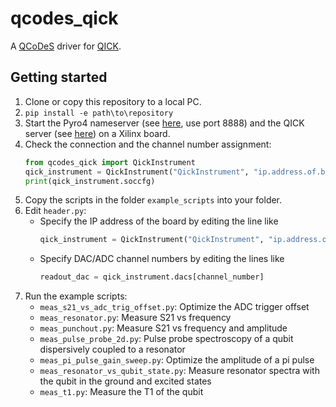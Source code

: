 # qcodes_qick

A [QCoDeS](https://microsoft.github.io/Qcodes/) driver for [QICK](https://qick-docs.readthedocs.io/en/latest/).

## Getting started

1. Clone or copy this repository to a local PC.
2. `pip install -e path\to\repository`
3. Start the Pyro4 nameserver (see [here](https://github.com/openquantumhardware/qick/blob/main/pyro4/00_nameserver.ipynb), use port 8888) and the QICK server (see [here](https://github.com/openquantumhardware/qick/blob/main/pyro4/01_server.ipynb)) on a Xilinx board.
4. Check the connection and the channel number assignment:
    ```python
    from qcodes_qick import QickInstrument
    qick_instrument = QickInstrument("QickInstrument", "ip.address.of.board")
    print(qick_instrument.soccfg)
    ```
5. Copy the scripts in the folder `example_scripts` into your folder.
6. Edit `header.py`:
    - Specify the IP address of the board by editing the line like
      ```python
      qick_instrument = QickInstrument("QickInstrument", "ip.address.of.board")
      ```
    - Specify DAC/ADC channel numbers by editing the lines like
      ```python
      readout_dac = qick_instrument.dacs[channel_number]
      ```
7. Run the example scripts:
    - `meas_s21_vs_adc_trig_offset.py`: Optimize the ADC trigger offset
    - `meas_resonator.py`: Measure S21 vs frequency
    - `meas_punchout.py`: Measure S21 vs frequency and amplitude
    - `meas_pulse_probe_2d.py`: Pulse probe spectroscopy of a qubit dispersively coupled to a resonator
    - `meas_pi_pulse_gain_sweep.py`: Optimize the amplitude of a pi pulse
    - `meas_resonator_vs_qubit_state.py`: Measure resonator spectra with the qubit in the ground and excited states
    - `meas_t1.py`: Measure the T1 of the qubit

